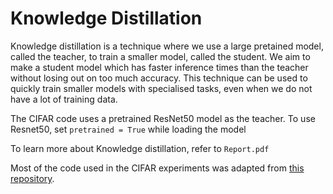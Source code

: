 # Knowledge Distillation
Knowledge distillation is a technique where we use a large pretained model, called the teacher, to train a smaller model, called the student. We aim to make a student model which has faster inference times than the teacher without losing out on too much accuracy. This technique can be used to quickly train smaller models with specialised tasks, even when we do not have a lot of training data.

The CIFAR code uses a pretrained ResNet50 model as the teacher. To use Resnet50, set `pretrained = True` while loading the model
<!-- Download the file resnet50.pt from the [here](https://drive.google.com/drive/folders/196Kj-J8N4xqRb66OuJ5eSmqF0axfGK6W?usp=drive_link) and place it in CIFAR/Models to use the ResNet50. -->


To learn more about Knowledge distillation, refer to `Report.pdf`

Most of the code used in the CIFAR experiments was adapted from [this repository](https://github.com/wangyz1608/knowledge-distillation-via-nd).
